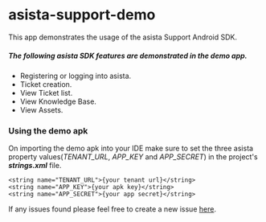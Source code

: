 # asista-support-demo
This app demonstrates the usage of the asista Support Android SDK.


##### The following asista SDK features are demonstrated in the demo app.
- Registering or logging into asista.
- Ticket creation.
- View Ticket list.
- View Knowledge Base.
- View Assets.


### Using the demo apk
On importing the demo apk into your IDE make sure to set the three asista property values(*TENANT_URL*, *APP_KEY* and *APP_SECRET*) in the project's **_strings.xml_** file.  
```
<string name="TENANT_URL">{your tenant url}</string>
<string name="APP_KEY">{your apk key}</string>
<string name="APP_SECRET">{your app secret}</string>
```

If any issues found please feel free to create a new issue [here](https://github.com/cherrylabstech/asista-sdk-android-demo/issues).
